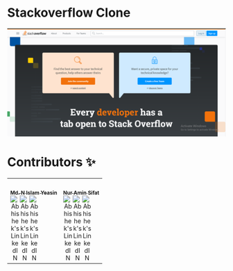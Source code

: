 # Stackoverflow Clone
![original](screenshot/stackoverflow.png)
<!--
<a href="https://github.com/yeazin/stackoverflow-clone/stargazers"><img src="https://img.shields.io/github/stars/yeazin" alt="Stars Badge"/> </a>
 -->

# Contributors ✨
<table>
<tr>
    <td align="center"><a href="https://github.com/yeazin"><img src="https://avatars.githubusercontent.com/u/43564198?v=4" width="100px;" style="border-radius:8px;" alt=""/><br /><sub><b>Md. N Islam Yeasin</b></sub></a><br /> 
    <a href="https://www.github.com/yeazin/">
  <img align="left" alt="Abhishek's LinkedIN" width="22px" src="https://raw.githubusercontent.com/peterthehan/peterthehan/master/assets/github.svg" />
    </a> <a href="https://www.linkedin.com/in/yeazin/">
  <img align="left" alt="Abhishek's LinkedIN" width="22px" src="https://raw.githubusercontent.com/peterthehan/peterthehan/master/assets/linkedin.svg" />
</a>  
<a href="https://www.facebook.com/yeariha.farsin/">
  <img align="left" alt="Abhishek's LinkedIN" width="22px" src="https://raw.githubusercontent.com/peterthehan/peterthehan/master/assets/facebook.svg" />
</a>
</td>
    <td align="center"><a href="https://github.com/yeazin"><img src="https://avatars.githubusercontent.com/u/41265694?v=4" width="100px;" style="border-radius:8px;" alt=""/><br /><sub><b>Nur Amin Sifat</b></sub></a><br />
    <a href="https://github.com/NurAminSifatTanha">
  <img align="left" alt="Abhishek's LinkedIN" width="22px" src="https://raw.githubusercontent.com/peterthehan/peterthehan/master/assets/github.svg" />
    </a><a href="https://www.linkedin.com/in/nur-amin-sifat/">
  <img align="left" alt="Abhishek's LinkedIN" width="22px" src="https://raw.githubusercontent.com/peterthehan/peterthehan/master/assets/linkedin.svg" />
</a> 
<a href="https://www.facebook.com/profile.php?id=100007657412189">
  <img align="left" alt="Abhishek's LinkedIN" width="22px" src="https://raw.githubusercontent.com/peterthehan/peterthehan/master/assets/facebook.svg" />
</a>
</td>
</tr>
</table>
